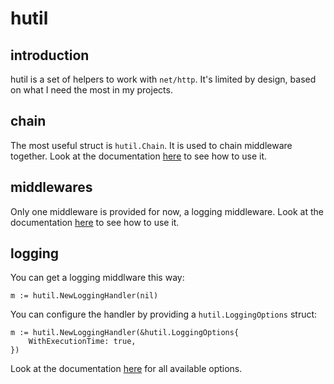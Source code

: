 hutil
======

introduction
------------

hutil is a set of helpers to work with `net/http`. It's limited by design, based on what I need the most in my projects.

chain
-----

The most useful struct is `hutil.Chain`. It is used to chain middleware together. Look at the documentation [here](https://godoc.org/github.com/vrischmann/hutil#Chain) to see how to use it.

middlewares
-----------

Only one middleware is provided for now, a logging middleware. Look at the documentation [here](https://godoc.org/github.com/vrischmann/hutil#Chain) to see how to use it.

logging
-------

You can get a logging middlware this way:

    m := hutil.NewLoggingHandler(nil)

You can configure the handler by providing a `hutil.LoggingOptions` struct:

    m := hutil.NewLoggingHandler(&hutil.LoggingOptions{
        WithExecutionTime: true,
    })

Look at the documentation [here](https://godoc.org/github.com/vrischmann/hutil#LoggingOptions) for all available options.
